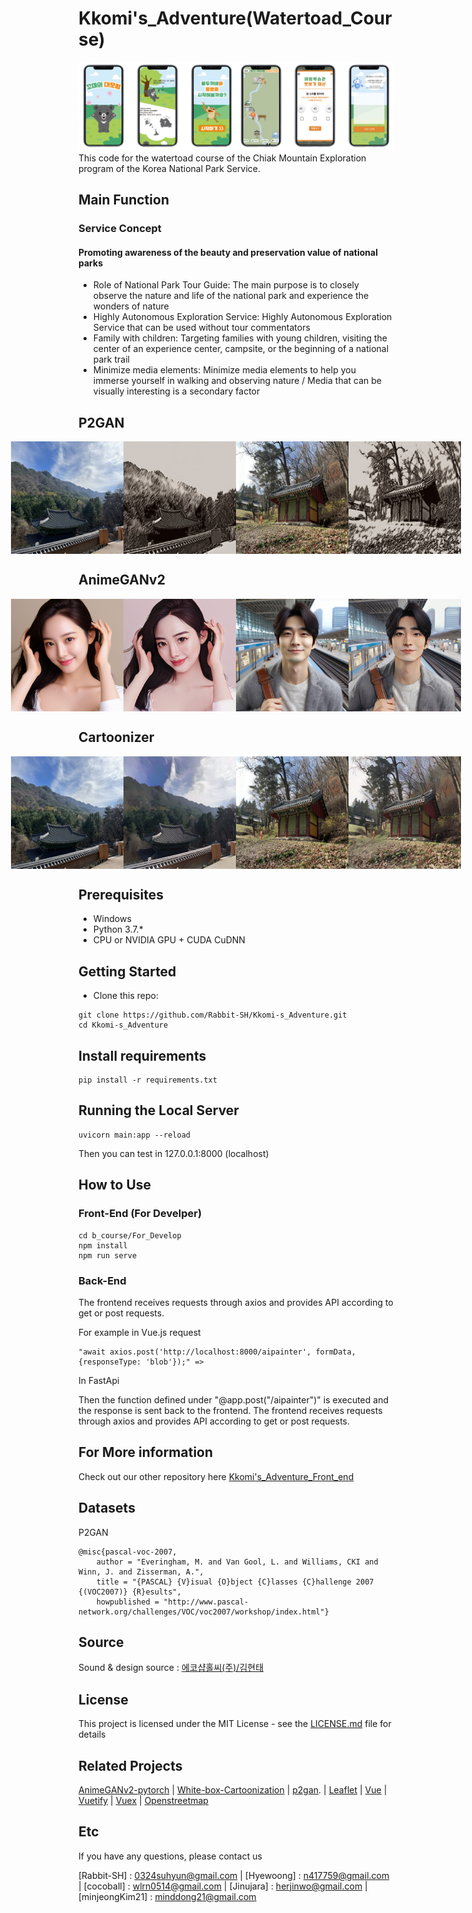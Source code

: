 # Kkomi's_Adventure(Watertoad_Course)
![Service image](images/Service_image/Service_image.jpg)
This code for the watertoad course of the Chiak Mountain Exploration program of the Korea National Park Service.

## Main Function 

### Service Concept

  #### Promoting awareness of the beauty and preservation value of national parks
    
   * Role of National Park Tour Guide: The main purpose is to closely observe the nature and life of the national park and experience the wonders of nature 
   * Highly Autonomous Exploration Service: Highly Autonomous Exploration Service that can be used without tour commentators 
   * Family with children: Targeting families with young children, visiting the center of an experience center, campsite, or the beginning of a national park trail 
   * Minimize media elements: Minimize media elements to help you immerse yourself in walking and observing nature / Media that can be visually interesting is a secondary factor 


## P2GAN
<div style="display: flex; justify-content: center;">
    <img src="images/P2GAN/example1_origin.jpg" alt="P2GAN_example1_origin" width="180" height="180" />
    <img src="images/P2GAN/example1.jpg" alt="P2GAN_example1" width="180" height="180" />
    <img src="images/P2GAN/example2_origin.jpg" alt="P2GAN_example2_origin" width="180" height="180" />
    <img src="images/P2GAN/example2.jpg" alt="P2GAN_example2"width="180" height="180" />
</div>

## AnimeGANv2
<div style="display: flex; justify-content: center;">
    <img src="images/AnimeGANv2/woman2_origin.jpg" alt="Animeganv2_woman2" width="180" height="180" />
    <img src="images/AnimeGANv2/woman2.jpg" alt="Animeganv2_woman2"width="180" height="180" />
    <img src="images/AnimeGANv2/man2_origin.jpg" alt="Animeganv2_man2" width="180" height="180" />
    <img src="images/AnimeGANv2/man2.jpg" alt="Animeganv2_man2"width="180" height="180" />
</div>

## Cartoonizer
<div style="display: flex; justify-content: center;">
    <img src="images/Cartoonizer/example1_origin.jpg" alt="Cartoonizer_example1_origin" width="180" height="180" />
    <img src="images/Cartoonizer/example1.jpg" alt="Cartoonizer_example1" width="180" height="180" />
    <img src="images/Cartoonizer/example2_origin.jpg" alt="Cartoonizer_example2_origin" width="180" height="180" />
    <img src="images/Cartoonizer/example2.jpg" alt="Cartoonizer_example2"width="180" height="180" />
</div>


## Prerequisites

- Windows
- Python 3.7.*
- CPU or NVIDIA GPU + CUDA CuDNN

## Getting Started

- Clone this repo:
```
git clone https://github.com/Rabbit-SH/Kkomi-s_Adventure.git
cd Kkomi-s_Adventure
```
## Install requirements
    
    pip install -r requirements.txt

## Running the Local Server

    uvicorn main:app --reload
    
Then you can test in 127.0.0.1:8000 (localhost)

## How to Use 

### Front-End (For Develper)

    cd b_course/For_Develop
    npm install
    npm run serve

### Back-End

The frontend receives requests through axios and provides API according to get or post requests.


For example in Vue.js request

    "await axios.post('http://localhost:8000/aipainter', formData,{responseType: 'blob'});" =>

In FastApi

Then the function defined under "@app.post("/aipainter")" is executed and the response is sent back to the frontend.
The frontend receives requests through axios and provides API according to get or post requests.

## For More information 

Check out our other repository here [Kkomi's_Adventure_Front_end](https://github.com/Rabbit-SH/Untact_Exploration)


## Datasets

P2GAN
```
@misc{pascal-voc-2007,
    author = "Everingham, M. and Van Gool, L. and Williams, CKI and Winn, J. and Zisserman, A.",
    title = "{PASCAL} {V}isual {O}bject {C}lasses {C}hallenge 2007 {(VOC2007)} {R}esults",
    howpublished = "http://www.pascal-network.org/challenges/VOC/voc2007/workshop/index.html"}
```

## Source

Sound & design source : [에코샵홀씨(주)/김현태](https://wholesee.com/)


## License

This project is licensed under the MIT License - see the [LICENSE.md](LICENSE.md) file for details

## Related Projects
[AnimeGANv2-pytorch](https://github.com/bryandlee/animegan2-pytorch) | [White-box-Cartoonization](https://github.com/SystemErrorWang/White-box-Cartoonization) | [p2gan](https://github.com/i-evi/p2gan). | [Leaflet](https://github.com/Leaflet/Leaflet) | [Vue](https://github.com/vuejs) | [Vuetify](https://github.com/vuetifyjs/vuetify) | [Vuex](https://github.com/vuejs/vuex) | [Openstreetmap](opendatacommons.org)

## Etc

If you have any questions, please contact us

[Rabbit-SH] : 0324suhyun@gmail.com |
[Hyewoong] : n417759@gmail.com | 
[cocoball] : wlrn0514@gmail.com |
[Jinujara] : herjinwo@gmail.com | 
[minjeongKim21] : minddong21@gmail.com


